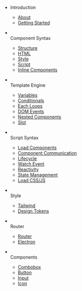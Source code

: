- Introduction

  - [About](docs/)
  - [Getting Started](docs/getting-started.md)

- <br>Component Syntax

  - [Structure](docs/component-structure.md)
  - [HTML](docs/html.md)
  - [Style](docs/style.md)
  - [Script](docs/script.md)
  - [Inline Components](docs/inline-components.md)  

- <br>Template Engine

  - [Variables](docs/variables.md)
  - [Conditionals](docs/conditionals.md)
  - [Each Loops](docs/loops.md)
  - [DOM Events](docs/dom-events.md)
  - [Nested Components](docs/nested-components.md)
  - [Slot](docs/slot.md)

- <br>Script Syntax

  - [Load Components](docs/loadcomponent.md)
  - [Component Communication](docs/component-communication.md)
  - [Lifecycle](docs/lifecycle.md)
  - [Watch Event](docs/watch.md)
  - [Reactivity](docs/reactivity.md)
  - [State Management](docs/state.md)
  - [Load CSS/JS](docs/loadCSSJS.md)

- <br>Style
	- [Tailwind](docs/uno.md)
  - [Design Tokens](docs/design-tokens.md)

- <br>Router

  - [Router](docs/router.md)
  - [Electron](docs/electron.md)

- <br>Components
  - [Combobox](docs/components/combo.md)
  - [Button](docs/components/button.md)
  - [Input](docs/components/input.md)
  - [Icon](docs/components/s-icon.md)